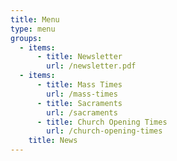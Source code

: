 ```yaml
---
title: Menu
type: menu
groups:
  - items:
      - title: Newsletter
        url: /newsletter.pdf
  - items:
      - title: Mass Times
        url: /mass-times
      - title: Sacraments
        url: /sacraments
      - title: Church Opening Times
        url: /church-opening-times
    title: News
---
```


